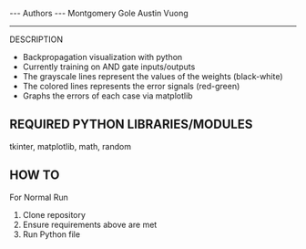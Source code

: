 --- Authors ---
Montgomery Gole
Austin Vuong

---------------
DESCRIPTION
- Backpropagation visualization with python
- Currently training on AND gate inputs/outputs
- The grayscale lines represent the values of the weights (black-white)
- The colored lines represents the error signals (red-green)
- Graphs the errors of each case via matplotlib

REQUIRED PYTHON LIBRARIES/MODULES
--------------
tkinter,
matplotlib,
math,
random

HOW TO
--------------
For Normal Run
  1. Clone repository
  2. Ensure requirements above are met
  3. Run Python file
